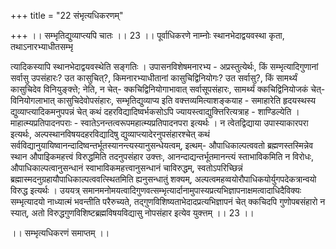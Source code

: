 +++
title = "22 संभृत्यधिकरणम्"

+++
।। सम्भृतिद्युव्याप्त्यपि चातः ।। 23 ।। पूर्वाधिकरणे नाम्नोः स्थानभेदाद्वयवस्था कृता, तथाऽनारभ्याधीतसम्भृ

त्यादिकस्यापि स्थानभेदाद्वयवस्थेति सङ्गतिः । उपासनविशेषमनारभ्य - अप्रस्तुत्येर्थः, किं सम्भृत्यादिगुणानां सर्वासु उपसंहारः? उत कासुचित्?, किमनारभ्याधीतानां कासुचिद्विनियोगः? उत सर्वासु?, किं सामर्थ्यं कासुचिदेव विनियुङ्क्त्ते; नेति, न चेत्- क्कचिद्विनियोगाभावात् सर्वासूपसंहारः, सामर्थ्यं क्कचिद्विनियोजकं चेत्- विनियोगलाभात् कासुचिदेवोपसंहारः, सम्भृतिद्युव्याप्य इति वक्त्तव्यमित्याशङ्कयाह - समाहारेति हृदयस्थस्य द्युव्याप्त्यादिकमनुपपन्नं चेत् कथं दहरविद्यादिष्वर्भकसोऽपि ज्यायस्त्वाद्युक्त्तिरित्यत्राह - शाण्डिल्येति । माहात्म्यप्रतिपादनपराः - स्वातेऽनन्तत्वरूपमहात्म्यप्रतिपादनपरा इत्यर्थः । न त्वेतद्विद्याया उपास्याकारपरा इत्यर्थः, अल्पस्थानविषयदहरविद्यादिषु द्युव्याप्त्यादेरनुपसंहारश्चेत् कथं सर्वविद्यानुयायिष्वानन्दादिष्वन्तर्भूतस्यानन्त्यस्यानुसन्धेयत्वम्, इत्थम्- औपाधिकाल्पत्ववतो ब्रह्मणस्तस्मिन्नेव स्थान औपाइिकमहत्त्वं विरुद्धमिति तदनुपसंहार उक्त्तः, आनन्दाद्यन्तर्भूतमानन्त्यं स्ताभाविकमिति न विरोधः, औपाधिकाल्पत्वानुसन्धानं स्वाभाविकमहत्त्वानुसन्धानं चाविरुद्धम्, स्वतोऽपरिच्छिन्नं ब्रह्मास्मदनुग्रहायौपाधिकाल्पत्ववत्स्थितमिति ह्यनुसन्धातुं शक्यम्, अल्पत्वमहव्वयोरौपाधिकयोर्युगपदेकत्रान्वयो विरुद्ध इत्यर्थः । उययत्र् समानमनोमयत्वादिगुणवत्सम्भृत्यार्दानामुपास्यप्रत्यभिज्ञापनाक्षमत्वादाधिदैविक्यः सम्भृत्यादयो नाध्यात्मं भवन्तीति परैरुच्यते, तद्गुणविशिष्यताभेदादप्रत्यभिज्ञापनं चेत् क्कचिदपि गुणोपबसंहारो न स्यात्, अतो विरुद्धगुणविशिष्टब्रह्मविषयविद्यासु नोपसंहार इत्येव युक्त्तम् ।। 23 ।।

।। सम्भृत्यधिकरणं समाप्तम् ।।

